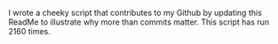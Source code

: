 I wrote a cheeky script that contributes to my Github by updating this ReadMe to illustrate why more than commits matter. This script has run 2160 times.